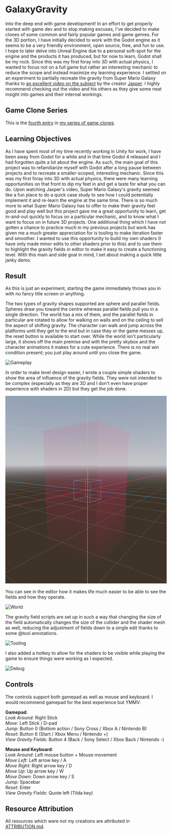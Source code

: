 # GalaxyGravity
Into the deep end with game development! In an effort to get properly started with game dev and to stop making excuses, I've decided to make clones of some common and fairly popular games and game genres. For the 3D portion, I have initially decided to work with the Godot engine as it seems to be a very friendly environment, open source, free, and fun to use. I hope to later delve into Unreal Engine due to a personal soft-spot for the engine and the products it has produced, but for now to learn, Godot shall be my rock. Since this was my first foray into 3D with actual physics, I wanted to focus not on a full game but rather an interesting mechanic to reduce the scope and instead maximize my learning experience. I settled on an experiment to partially recreate the gravity from Super Mario Galaxy thanks to [an excellent video on the subject](https://youtu.be/QLH_0T_xv3I) by the creator [Jasper](https://www.youtube.com/@JasperRLZ). I highly recommend checking out the video and his others as they give some neat insight into games and their internal workings.

## Game Clone Series
This is the [fourth entry](https://github.com/kazeraniman/GameCloneIndex#galaxy-gravity) in [my series of game clones](https://github.com/kazeraniman/GameCloneIndex).

## Learning Objectives
As I have spent most of my time recently working in Unity for work, I have been away from Godot for a while and in that time Godot 4 released and I had forgotten quite a lot about the engine. As such, the main goal of this project was to refamiliarize myself with Godot after a long pause between projects and to recreate a smaller-scoped, interesting mechanic. Since this was my first foray into 3D with actual physics, there were many learning opportunities on that front to dip my feet in and get a taste for what you can do. Upon watching Jasper's video, Super Mario Galaxy's gravity seemed like a fun place to do a quick case study to see how I could potentially implement it and re-learn the engine at the same time. There is so much more to what Super Mario Galaxy has to offer to make their gravity feel good and play well but this project gave me a great opportunity to learn, get in-and-out quickly to focus on a particular mechanic, and to know what I want to focus on in future 3D projects. One additional thing which I have not gotten a chance to practice much in my previous projects but work has given me a much greater appreciation for is tooling to make iteration faster and smoother. I wanted to use this opportunity to build my own shaders (I have only made minor edits to other shaders prior to this) and to use them to highlight the gravity fields in editor to make it easy to create a functioning level. With this main and side goal in mind, I set about making a quick little janky demo.

## Result
As this is just an experiment, starting the game immediately throws you in with no fancy title screen or anything.  

The two types of gravity shapes supported are sphere and parallel fields. Spheres draw you toward the centre whereas parallel fields pull you in a single direction. The world has a mix of them, and the parallel fields in particular are rotated to allow for walking on walls and on the ceiling to sell the aspect of shifting gravity. The character can walk and jump across the platforms until they get to the end but in case they or the game messes up, the reset button is available to start over. While the world isn't particularly large, it shows off the main premise and with the pretty skybox and the character animations it makes for a cute experience. There is no real win condition present; you just play around until you close the game.

![Gameplay](Screenshots/gameplay.gif)

In order to make level design easier, I wrote a couple simple shaders to show the area of influence of the gravity fields. They were not intended to be complex (especially as they are 3D and I don't even have proper experience with shaders in 2D) but they get the job done.

![Shader](Screenshots/shader.gif)

You can see in the editor how it makes life much easier to be able to see the fields and how they operate.

![World](Screenshots/world.gif)

The gravity field scripts are set up in such a way that changing the size of the field automatically changes the size of the collider and the shader mesh as well, reducing the adjustment of fields down to a single edit thanks to some @tool annotations.

![Tooling](Screenshots/tooling.gif)

I also added a hotkey to allow for the shaders to be visible while playing the game to ensure things were working as I expected.

![Debug](Screenshots/field_debug.gif)

## Controls
The controls support both gamepad as well as mouse and keyboard. I would recommend gamepad for the best experience but YMMV.

**Gamepad**:  
*Look Around*: Right Stick  
*Move*: Left Stick / D-pad  
*Jump*: Button 0 (Bottom action / Sony Cross / Xbox A / Nintendo B)  
*Reset*: Button 6 (Start / Xbox Menu / Nintendo +)  
*View Gravity Fields*: Button 4 (Back / Sony Select / Xbox Back / Nintendo -)  

**Mouse and Keyboard**:  
*Look Around*: Left mouse button + Mouse movement  
*Move Left*: Left arrow key / A  
*Move Right*: Right arrow key / D  
*Move Up*: Up arrow key / W  
*Move Down*: Down arrow key / S  
*Jump*: Spacebar  
*Reset*: Enter  
*View Gravity Fields*: Quote left (Tilda key)  

## Resource Attribution

All resources which were not my creations are attributed in [ATTRIBUTION.md](ATTRIBUTION.md).
